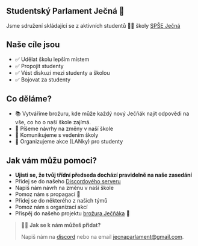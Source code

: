 ## Studentský Parlament Ječná 🌾
Jsme sdružení skládající se z aktivních studentů 👨‍🎓 školy [SPŠE Ječná](https://www.spsejecna.cz/)
## Naše cíle jsou
- ✅ Udělat školu lepším místem
- ✅ Propojit studenty
- ✅ Vést diskuzi mezi studenty a školou
- ✅ Bojovat za studenty

## Co děláme?
- 📚 Vytváříme brožuru, kde může každý nový Ječňák najít odpovědi na vše, co ho o naší škole zajímá.
- 📝 Píšeme návrhy na změny v naší škole
- 📧 Komunikujeme s vedením školy
- 📅 Organizujeme akce (LANky) pro studenty

## Jak vám můžu pomoci?
- **Ujisti se, že tvůj třídní předseda dochází pravidelně na naše zasedání**
- Přidej se do našeho [Discordového serveru](https://discord.gg/KkdNSGdSv9)
- Napiš nám návrh na změnu v naší škole
- Pomoz nám s propagací 📣
- Přidej se do některého z našich týmů
- Pomoz nám s organizací akcí
- Přispěj do našeho projektu [brožura Ječňáka](https://github.com/Studentsky-Parlament-Jecna/Brozura) 📕

>👩‍💻 **Jak se k nám můžeš přidat?**
>
>Napiš nám na [discord](https://discord.gg/KkdNSGdSv9) nebo na email jecnaparlament@gmail.com.
